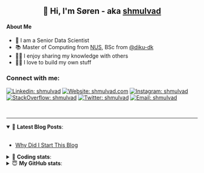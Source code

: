 <h2 align="center">
	👋 Hi, I'm Søren - aka <a href="https://shmulvad.com">shmulvad</a>
</h2>

#### About Me
- 🤖 I am a Senior Data Scientist
- 📚 Master of Computing from [NUS], BSc from [@diku-dk]
- 👨‍🏫 I enjoy sharing my knowledge with others
- 👨‍💻 I love to build my own stuff

### Connect with me:

[![Linkedin: shmulvad](https://img.shields.io/badge/shmulvad-blue?style=flat&logo=Linkedin&logoColor=white)][linkedin]
[![Website: shmulvad.com](https://img.shields.io/badge/shmulvad.com-47CCCC?&style=flat&logo=Google-Chrome&logoColor=white)][website]
[![Instagram: shmulvad](https://img.shields.io/badge/-@shmulvad-purple?style=flat&logo=Instagram&logoColor=white)][instagram]
[![StackOverflow: shmulvad](https://img.shields.io/badge/shmulvad-FE7A16?style=flat&logo=stack-overflow&logoColor=white)][stackOverflow]
[![Twitter: shmulvad](https://img.shields.io/badge/@shmulvad-1ca0f1?style=flat&logo=twitter&logoColor=white)][twitter]
[![Email: shmulvad](https://img.shields.io/badge/shmulvad-D14836?style=flat&logo=gmail&logoColor=white)][mail]

<br />

---

<details open>
 <summary>📕 <b>Latest Blog Posts</b>: </summary>

<br>

<!-- BLOG-POST-LIST:START -->
- [Why Did I Start This Blog](https://shmulvad.com/blog/why-did-start-this-blog)
<!-- BLOG-POST-LIST:END -->

</details>

<!-- --- -->

<details>
 <summary>🤖 <b>Coding stats</b>: </summary>

<br>

NOTE: Doesn't track coding at work or work done in environments such as Jupyter Notebooks.

<!--START_SECTION:waka-->
![Code Time](http://img.shields.io/badge/Code%20Time-2%2C819%20hrs%2043%20mins-blue)

**I'm a Night 🦉** 

```text
🌞 Morning                528 commits         ██░░░░░░░░░░░░░░░░░░░░░░░   08.35 % 
🌆 Daytime                1681 commits        ███████░░░░░░░░░░░░░░░░░░   26.60 % 
🌃 Evening                2569 commits        ██████████░░░░░░░░░░░░░░░   40.65 % 
🌙 Night                  1542 commits        ██████░░░░░░░░░░░░░░░░░░░   24.40 % 
```


📊 **This Week I Spent My Time On** 

```text
💬 Programming Languages: 
Python                   9 hrs 36 mins       ████████████░░░░░░░░░░░░░   47.90 % 
C#                       2 hrs 54 mins       ████░░░░░░░░░░░░░░░░░░░░░   14.50 % 
Other                    2 hrs 44 mins       ███░░░░░░░░░░░░░░░░░░░░░░   13.70 % 
TypeScript               2 hrs 20 mins       ███░░░░░░░░░░░░░░░░░░░░░░   11.63 % 
Markdown                 46 mins             █░░░░░░░░░░░░░░░░░░░░░░░░   03.88 % 

🔥 Editors: 
VS Code                  17 hrs 13 mins      █████████████████████░░░░   85.86 % 
Zsh                      2 hrs 31 mins       ███░░░░░░░░░░░░░░░░░░░░░░   12.59 % 
Sublime Text             18 mins             ░░░░░░░░░░░░░░░░░░░░░░░░░   01.55 % 

🐱‍💻 Projects: 
km24-core                15 hrs 15 mins      ███████████████████░░░░░░   76.02 % 
global.assignment 2      2 hrs 25 mins       ███░░░░░░░░░░░░░░░░░░░░░░   12.04 % 
BunkerAssignment         1 hr 9 mins         █░░░░░░░░░░░░░░░░░░░░░░░░   05.73 % 
table-notifier           38 mins             █░░░░░░░░░░░░░░░░░░░░░░░░   03.22 % 
Unknown Project          18 mins             ░░░░░░░░░░░░░░░░░░░░░░░░░   01.55 % 
```


 Last Updated on 21/09/2024 18:46:22 UTC
<!--END_SECTION:waka-->

</details>

<!-- --- -->

<details>
 <summary>😇 <b>My GitHub stats</b>: </summary>

<br>

<img align="left" alt="shmulvad's Github Stats" src="https://github-readme-stats.vercel.app/api?username=shmulvad&show_icons=true&hide_border=true" />

</details>



[website]: https://shmulvad.com
[twitter]: https://twitter.com/shmulvad
[linkedin]: https://linkedin.com/in/shmulvad
[instagram]: https://instagram.com/shmulvad
[stackOverflow]: https://stackoverflow.com/users/9248793/shmulvad
[mail]: mailto:shmulvad@gmail.com
[@diku-dk]: https://github.com/diku-dk
[github]: https://github.com/shmulvad
[NUS]: https://www.nus.edu.sg
